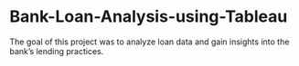 # Bank-Loan-Analysis-using-Tableau
The goal of this project was to analyze loan data and gain insights into the bank’s lending practices.
